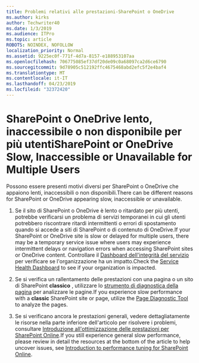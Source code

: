 ```yaml
---
title: Problemi relativi alle prestazioni-SharePoint o OneDrive
ms.author: kirks
author: Techwriter40
ms.date: 1/3/2019
ms.audience: ITPro
ms.topic: article
ROBOTS: NOINDEX, NOFOLLOW
localization_priority: Normal
ms.assetid: 9225ec0f-771f-4d7a-8157-e188953107aa
ms.openlocfilehash: 706775085ef37df20de09c0a68097ca2d6ce6790
ms.sourcegitcommit: 9d78905c512192ffc4675468abd2efc5f2e4baf4
ms.translationtype: MT
ms.contentlocale: it-IT
ms.lasthandoff: 04/23/2019
ms.locfileid: "32372420"
---
```

# <a name="sharepoint-or-onedrive-slow-inaccessible-or-unavailable-for-multiple-users"></a><span data-ttu-id="5d2e8-102">SharePoint o OneDrive lento, inaccessibile o non disponibile per più utenti</span><span class="sxs-lookup"><span data-stu-id="5d2e8-102">SharePoint or OneDrive Slow, Inaccessible or Unavailable for Multiple Users</span></span>

<span data-ttu-id="5d2e8-103">Possono essere presenti motivi diversi per SharePoint o OneDrive che appaiono lenti, inaccessibili o non disponibili.</span><span class="sxs-lookup"><span data-stu-id="5d2e8-103">There can be different reasons for SharePoint or OneDrive appearing slow, inaccessible or unavailable.</span></span> 
  
1. <span data-ttu-id="5d2e8-104">Se il sito di SharePoint o OneDrive è lento o ritardato per più utenti, potrebbe verificarsi un problema di servizi temporanei in cui gli utenti potrebbero riscontrare ritardi intermittenti o errori di spostamento quando si accede a siti di SharePoint o di contenuto di OneDrive.</span><span class="sxs-lookup"><span data-stu-id="5d2e8-104">If your SharePoint or OneDrive site is slow or delayed for multiple users, there may be a temporary service issue where users may experience intermittent delays or navigation errors when accessing SharePoint sites or OneDrive content.</span></span> <span data-ttu-id="5d2e8-105">Controllare il [Dashboard dell'integrità del servizio](https://admin.microsoft.com/AdminPortal/Home#/servicehealth) per verificare se l'organizzazione ha un impatto.</span><span class="sxs-lookup"><span data-stu-id="5d2e8-105">Check the [Service Health Dashboard](https://admin.microsoft.com/AdminPortal/Home#/servicehealth) to see if your organization is impacted.</span></span> 
  
2. <span data-ttu-id="5d2e8-106">Se si verifica un rallentamento delle prestazioni con una pagina o un sito di SharePoint **classico** , utilizzare lo [strumento di diagnostica della pagina](https://aka.ms/perftool) per analizzare le pagine.</span><span class="sxs-lookup"><span data-stu-id="5d2e8-106">If you experience slow performance with a **classic** SharePoint site or page, utilize the [Page Diagnostic Tool](https://aka.ms/perftool) to analyze the pages.</span></span> 
  
3. <span data-ttu-id="5d2e8-107">Se si verificano ancora le prestazioni generali, vedere dettagliatamente le risorse nella parte inferiore dell'articolo per risolvere i problemi, consultare [Introduzione all'ottimizzazione delle prestazioni per SharePoint Online](https://go.microsoft.com/fwlink/?linkid=2024334).</span><span class="sxs-lookup"><span data-stu-id="5d2e8-107">If you still experience general slow performance, please review in detail the resources at the bottom of the article to help uncover issues, see [Introduction to performance tuning for SharePoint Online](https://go.microsoft.com/fwlink/?linkid=2024334).</span></span>
  

